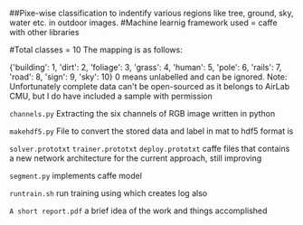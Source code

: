 ##Pixe-wise classification to indentify various regions like tree, ground, sky, water etc. in outdoor images.
#Machine learnig framework used = caffe with other libraries

#Total classes = 10
The mapping is as follows:

{'building': 1,
 'dirt': 2,
 'foliage': 3,
 'grass': 4,
 'human': 5,
 'pole': 6,
 'rails': 7,
 'road': 8,
 'sign': 9,
 'sky': 10}
0 means unlabelled and can be ignored. 
Note: Unfortunately complete data can't be open-sourced as it belongs to AirLab CMU, but I do have included a sample with permission


`channels.py`
Extracting the six channels of RGB image written in python

`makehdf5.py`
File to convert the stored data and label in mat to hdf5 format is

`solver.prototxt`
`trainer.prototxt`
`deploy.prototxt`
caffe files that contains a new network architecture for the current approach, still improving

`segment.py`
implements caffe model

`runtrain.sh`
run training using which creates log also

`A short report.pdf`
a brief idea of the work and things accomplished


